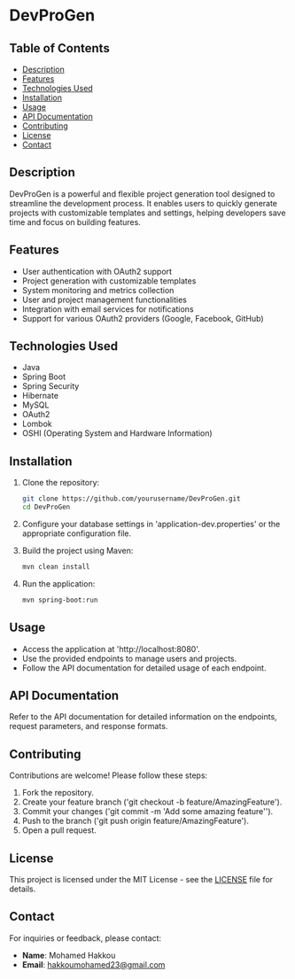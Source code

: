 # DevProGen

## Table of Contents
- [Description](#description)
- [Features](#features)
- [Technologies Used](#technologies-used)
- [Installation](#installation)
- [Usage](#usage)
- [API Documentation](#api-documentation)
- [Contributing](#contributing)
- [License](#license)
- [Contact](#contact)

## Description
DevProGen is a powerful and flexible project generation tool designed to streamline the development process. It enables users to quickly generate projects with customizable templates and settings, helping developers save time and focus on building features.

## Features
- User authentication with OAuth2 support
- Project generation with customizable templates
- System monitoring and metrics collection
- User and project management functionalities
- Integration with email services for notifications
- Support for various OAuth2 providers (Google, Facebook, GitHub)

## Technologies Used
- Java
- Spring Boot
- Spring Security
- Hibernate
- MySQL
- OAuth2
- Lombok
- OSHI (Operating System and Hardware Information)

## Installation
1. Clone the repository:
   ```bash
   git clone https://github.com/yourusername/DevProGen.git
   cd DevProGen
   ```

2. Configure your database settings in 'application-dev.properties' or the appropriate configuration file.

3. Build the project using Maven:
   ```bash
   mvn clean install
   ```

4. Run the application:
   ```bash
   mvn spring-boot:run
   ```

## Usage
- Access the application at 'http://localhost:8080'.
- Use the provided endpoints to manage users and projects.
- Follow the API documentation for detailed usage of each endpoint.

## API Documentation
Refer to the API documentation for detailed information on the endpoints, request parameters, and response formats.

## Contributing
Contributions are welcome! Please follow these steps:
1. Fork the repository.
2. Create your feature branch ('git checkout -b feature/AmazingFeature').
3. Commit your changes ('git commit -m 'Add some amazing feature'').
4. Push to the branch ('git push origin feature/AmazingFeature').
5. Open a pull request.

## License
This project is licensed under the MIT License - see the [LICENSE](LICENSE) file for details.

## Contact
For inquiries or feedback, please contact:
- **Name**: Mohamed Hakkou
- **Email**: hakkoumohamed23@gmail.com

